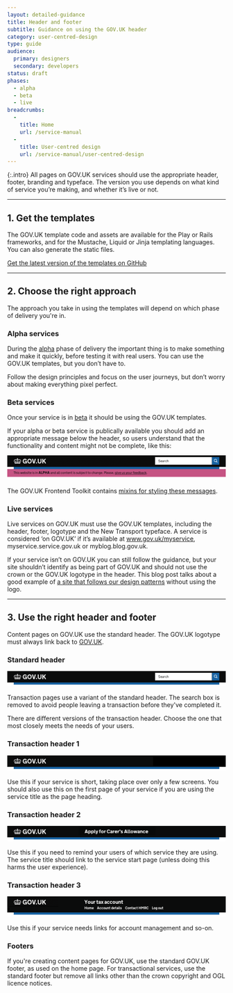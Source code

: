 ```yaml
---
layout: detailed-guidance
title: Header and footer
subtitle: Guidance on using the GOV.UK header
category: user-centred-design
type: guide
audience:
  primary: designers
  secondary: developers
status: draft
phases:
  - alpha
  - beta
  - live
breadcrumbs:
  -
    title: Home
    url: /service-manual
  -
    title: User-centred design
    url: /service-manual/user-centred-design
---
```


{:.intro}
All pages on GOV.UK services should use the appropriate header, footer, branding and typeface. The version you use depends on what kind of service you’re making, and whether it’s live or not.

---

## 1. Get the templates

The GOV.UK template code and assets are available for the Play or Rails frameworks, and for the Mustache, Liquid or Jinja templating languages. You can also generate the static files.

[Get the latest version of the templates on GitHub](https://github.com/alphagov/govuk_template)

---

## 2. Choose the right approach

The approach you take in using the templates will depend on which phase of delivery you're in.

### Alpha services

During the [alpha](/service-manual/phases/alpha) phase of delivery the important thing is to make something and make it quickly, before testing it with real users. You can use the GOV.UK templates, but you don’t have to. 

Follow the design principles and focus on the user journeys, but don’t worry about making everything pixel perfect.

### Beta services

Once your service is in [beta](/service-manual/phases/beta) it should be using the GOV.UK templates.

If your alpha or beta service is publically available you should add an appropriate message below the header, so users understand that the functionality and content might not be complete, like this:

<div class="example">
  <img src="/service-manual/assets/images/header-footer/alpha-example.png" alt="An example of an alpha service header">
</div>

The GOV.UK Frontend Toolkit contains [mixins for styling these messages](https://github.com/alphagov/govuk_frontend_toolkit#alphabeta). 


### Live services

Live services on GOV.UK must use the GOV.UK templates, including the header, footer, logotype and the New Transport typeface. A service is considered ‘on GOV.UK’ if it’s available at www.gov.uk/myservice, myservice.service.gov.uk or myblog.blog.gov.uk.

If your service isn’t on GOV.UK you can still follow the guidance, but your site shouldn’t identify as being part of GOV.UK and should not use the crown or the GOV.UK logotype in the header. This blog post talks about a good example of [a site that follows our design patterns](https://gds.blog.gov.uk/2013/03/18/intranets-dcms/) without using the logo.


---

## 3. Use the right header and footer

Content pages on GOV.UK use the standard header.
The GOV.UK logotype must always link back to [GOV.UK](https://www.gov.uk/).

### Standard header

<div class="example">
  <img src="/service-manual/assets/images/header-footer/header-pattern-0.png" alt="Standard header">
</div>

Transaction pages use a variant of the standard header. The search box is removed to avoid people leaving a transaction before they've completed it.

There are different versions of the transaction header.
Choose the one that most closely meets the needs of your users.


### Transaction header 1

<div class="example">
  <img src="/service-manual/assets/images/header-footer/header-pattern-1.png" alt="Header option 1">
</div>

Use this if your service is short, taking place over only a few screens.
You should also use this on the first page of your service if you are using the service title as the page heading.



### Transaction header 2

<div class="example">
  <img src="/service-manual/assets/images/header-footer/header-pattern-2.png" alt="Header option 2">
</div>

Use this if you need to remind your users of which service they are using.
The service title should link to the service start page (unless doing this harms the user experience).



### Transaction header 3

<div class="example">
  <img src="/service-manual/assets/images/header-footer/header-pattern-3.png" alt="Header option 3">
</div>

Use this if your service needs links for account management and so-on. 


### Footers

If you're creating content pages for GOV.UK, use the standard GOV.UK footer, as used on the home page.
For transactional services, use the standard footer but remove all links other than the crown copyright and OGL licence notices.
